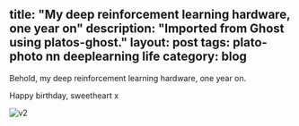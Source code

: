 title: "My deep reinforcement learning hardware, one year on"
description: "Imported from Ghost using platos-ghost."
layout: post
tags: plato-photo nn deeplearning life
category: blog
---

Behold, my deep reinforcement learning hardware, one year on.

Happy birthday, sweetheart x

![v2](/content/images/2017/11/deep-reinforcement-learning-hardware-1080.jpg)
